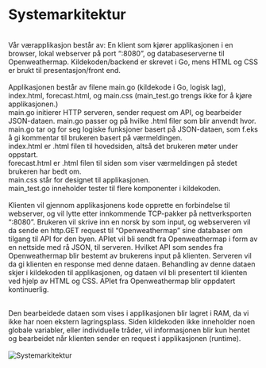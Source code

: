 <h1>Systemarkitektur</h1><br>
Vår værapplikasjon består av: En klient som kjører applikasjonen i en browser, lokal webserver på port “:8080”, og databaseserverne til Openweathermap. Kildekoden/backend er skrevet i Go, mens HTML og CSS er brukt til presentasjon/front end.
<br><br>
Applikasjonen består av filene main.go (kildekode i Go, logisk lag), index.html, forecast.html, og main.css (main_test.go trengs ikke for å kjøre applikasjonen.) <br>
main.go initierer HTTP serveren, sender request om API, og bearbeider JSON-dataen. main.go passer og på hvilke .html filer som blir anvendt hvor. main.go tar og for seg logiske funksjoner basert på JSON-dataen, som f.eks å gi kommentar til brukeren basert på værmeldingen.<br>
index.html er .html filen til hovedsiden, altså det brukeren møter under oppstart.<br>
forecast.html er .html filen til siden som viser værmeldingen på stedet brukeren har bedt om.<br>
main.css står for designet til applikasjonen.<br>
main_test.go inneholder tester til flere komponenter i kildekoden. 
<br><br>
Klienten vil gjennom applikasjonens kode opprette en forbindelse til webserver, og vil lytte etter innkommende TCP-pakker på nettverksporten “:8080”. Brukeren vil skrive inn en norsk by som input, og webserveren vil da sende en http.GET request til “Openweathermap” sine databaser om tilgang til API for den byen. APIet vil bli sendt fra Openweathermap i form av en nettside med rå JSON, til serveren. Hvilket API som sendes fra Openweathermap blir bestemt av brukerens input på klienten. Serveren vil da gi klienten en response med denne dataen. Behandling av denne dataen skjer i kildekoden til applikasjonen, og dataen vil bli presentert til klienten ved hjelp av HTML og CSS. 
APIet fra Openweathermap blir oppdatert kontinuerlig. <br><br>

Den bearbeidede dataen som vises i applikasjonen blir lagret i RAM, da vi ikke har noen ekstern lagringsplass. Siden kildekoden ikke inneholder noen globale variabler, eller individuelle tråder, vil informasjonen blir kun hentet og bearbeidet når klienten sender en request i applikasjonen (runtime).
<br><br>
<img src="https://i.imgur.com/1ngqdTH.jpg" alt="Systemarkitektur">
